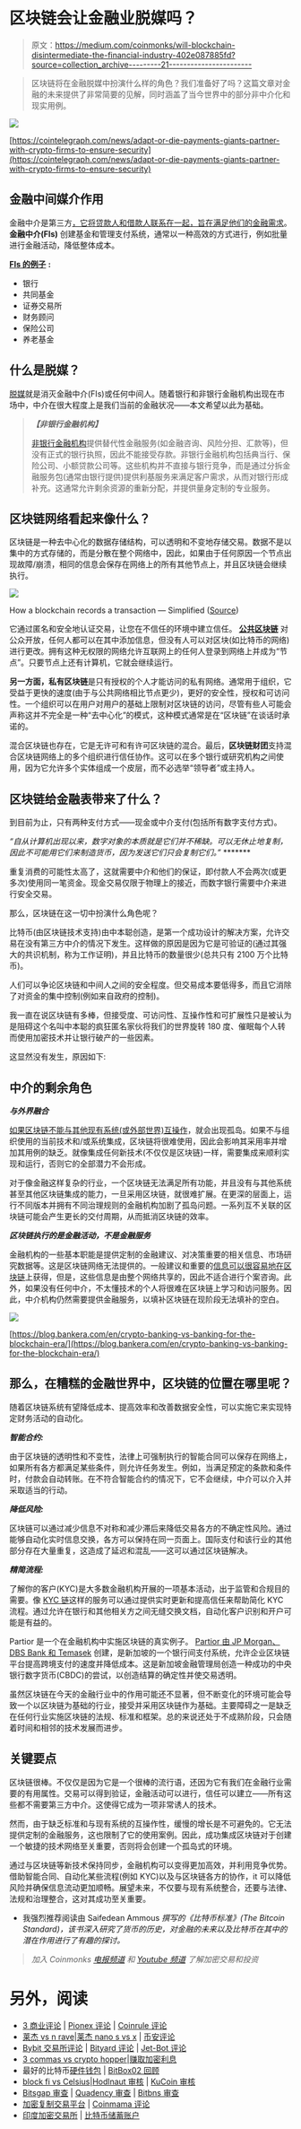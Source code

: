 # 区块链会让金融业脱媒吗？

> 原文：<https://medium.com/coinmonks/will-blockchain-disintermediate-the-financial-industry-402e087885fd?source=collection_archive---------21----------------------->

> 区块链将在金融脱媒中扮演什么样的角色？我们准备好了吗？这篇文章对金融的未来提供了非常简要的见解，同时涵盖了当今世界中的部分非中介化和现实用例。

![](img/81c1bdcd49fcbf861514b43bea8eb60a.png)

[https://cointelegraph.com/news/adapt-or-die-payments-giants-partner-with-crypto-firms-to-ensure-security](https://cointelegraph.com/news/adapt-or-die-payments-giants-partner-with-crypto-firms-to-ensure-security)

## 金融中间媒介作用

金融中介是第三方[，它将贷款人和借款人联系在一起，旨在满足他们的金融需求](https://stats.oecd.org/glossary/detail.asp?ID=972)。**金融中介(FIs)** 创建基金和管理支付系统，通常以一种高效的方式进行，例如批量进行金融活动，降低整体成本。

[**FIs 的例子**](https://gocardless.com/guides/posts/what-are-financial-intermediaries/) **:**

*   银行
*   共同基金
*   证券交易所
*   财务顾问
*   保险公司
*   养老基金

## **什么是脱媒？**

[脱媒](https://www.investopedia.com/terms/d/disintermediation.asp)就是消灭金融中介(FIs)或任何中间人。随着银行和非银行金融机构出现在市场中，中介在很大程度上是我们当前的金融状况——本文希望以此为基础。

> ***【非银行金融机构】***
> 
> [非银行金融机构](https://www.worldbank.org/en/publication/gfdr/gfdr-2016/background/nonbank-financial-institution)提供替代性金融服务(如金融咨询、风险分担、汇款等)，但没有正式的银行执照，因此不能接受存款。非银行金融机构包括典当行、保险公司、小额贷款公司等。这些机构并不直接与银行竞争，而是通过分拆金融服务包(通常由银行提供)提供利基服务来满足客户需求，从而对银行形成补充。这通常允许剩余资源的重新分配，并提供量身定制的专业服务。

## 区块链网络看起来像什么？

区块链是一种去中心化的数据存储结构，可以透明和不变地存储交易。数据不是以集中的方式存储的，而是分散在整个网络中，因此，如果由于任何原因一个节点出现故障/崩溃，相同的信息会保存在网络上的所有其他节点上，并且区块链会继续执行。

![](img/a95eea793af22634451519553a64fca6.png)

How a blockchain records a transaction — Simplified ([Source](https://www.euromoney.com/learning/blockchain-explained/how-transactions-get-into-the-blockchain))

它通过匿名和安全地认证交易，让您在不信任的环境中建立信任。 [**公共区块链**](https://www.techtarget.com/searchcio/feature/What-are-the-4-different-types-of-blockchain-technology) 对公众开放，任何人都可以在其中添加信息，但没有人可以对区块(如比特币的网络)进行更改。拥有这种无权限的网络允许互联网上的任何人登录到网络上并成为“节点”。只要节点上还有计算机，它就会继续运行。

**另一方面，私有区块链**是只有授权的个人才能访问的私有网络。通常用于组织，它受益于更快的速度(由于与公共网络相比节点更少)，更好的安全性，授权和可访问性。一个组织可以在用户对用户的基础上限制对区块链的访问，尽管有些人可能会声称这并不完全是一种“去中心化”的模式，这种模式通常是在“区块链”在谈话时承诺的。

混合区块链也存在，它是无许可和有许可区块链的混合。最后，**区块链财团**支持混合区块链网络上的多个组织进行信任协作。这可以在多个银行或研究机构之间使用，因为它允许多个实体组成一个皮层，而不必选举“领导者”或主持人。

## 区块链给金融表带来了什么？

到目前为止，只有两种支付方式——现金或中介支付(包括所有数字支付方式)。

*“自从计算机出现以来，数字对象的本质就是它们并不稀缺。可以无休止地复制，因此不可能用它们来制造货币，因为发送它们只会复制它们。”* *******

重复消费的可能性太高了，这就需要中介和他们的保证，即付款人不会两次(或更多次)使用同一笔资金。现金交易仅限于物理上的接近，而数字银行需要中介来进行安全交易。

那么，区块链在这一切中扮演什么角色呢？

比特币(由区块链技术支持)由中本聪创造，是第一个成功设计的解决方案，允许交易在没有第三方中介的情况下发生。这样做的原因是因为它是可验证的(通过其强大的共识机制，称为工作证明)，并且比特币的数量很少(总共只有 2100 万个比特币)。

人们可以争论区块链和中间人之间的安全程度。但交易成本要低得多，而且它消除了对资金的集中控制(例如来自政府的控制)。

我一直在说区块链有多棒，但接受度、可访问性、互操作性和可扩展性只是被认为是阻碍这个名叫中本聪的疯狂匿名家伙将我们的世界旋转 180 度、催眠每个人转而使用加密技术并让银行破产的一些因素。

这显然没有发生，原因如下:

## 中介的剩余角色

***与外界融合***

[如果区块链不能与其他现有系统(或外部世界)互操作](https://www.finextra.com/blogposting/18972/blockchain-and-interoperability-key-to-mass-adoption)，就会出现孤岛。如果不与组织使用的当前技术和/或系统集成，区块链将很难使用，因此会影响其采用率并增加其用例的缺乏。就像集成任何新技术(不仅仅是区块链)一样，需要集成来顺利实现和运行，否则它的全部潜力不会形成。

对于像金融这样复杂的行业，一个区块链无法满足所有功能，并且没有与其他系统甚至其他区块链集成的能力，一旦采用区块链，就很难扩展。在更深的层面上，运行不同版本并拥有不同治理规则的金融机构加剧了孤岛问题。一系列互不关联的区块链可能会产生更长的交付周期，从而抵消区块链的效率。

***区块链执行的是金融活动，不是金融服务***

金融机构的一些基本职能是提供定制的金融建议、对决策重要的相关信息、市场研究数据等。这是区块链网络无法提供的。一般建议和重要的[信息可以很容易地在区块链](https://www.researchgate.net/publication/349173292_Revealing_the_Disintermediation_Concept_of_Blockchain_Technology_How_Intermediaries_Gain_From_Blockchain_Adoption_in_a_New_Business_Model)上获得，但是，这些信息是由整个网络共享的，因此不适合进行个案咨询。此外，如果没有任何中介，不太懂技术的个人将很难在区块链上学习和访问服务。因此，中介机构仍然需要提供金融服务，以填补区块链在现阶段无法填补的空白。

![](img/1146e5957807313c50ea16c959cb136b.png)

[https://blog.bankera.com/en/crypto-banking-vs-banking-for-the-blockchain-era/](https://blog.bankera.com/en/crypto-banking-vs-banking-for-the-blockchain-era/)

## 那么，在糟糕的金融世界中，区块链的位置在哪里呢？

随着区块链系统有望降低成本、提高效率和改善数据安全性，可以实施它来实现特定财务活动的自动化。

***智能合约:***

由于区块链的透明性和不变性，法律上可强制执行的智能合同可以保存在网络上，如果所有各方都满足某些条件，则允许任务发生。例如，当满足预定的条款和条件时，付款会自动转账。在不符合智能合约的情况下，它不会继续，中介可以介入并采取适当的行动。

***降低风险:***

区块链可以通过减少信息不对称和减少滞后来降低交易各方的不确定性风险。通过能够自动化实时信息交换，各方可以保持在同一页面上。国际支付和该行业的其他部分存在大量重复，这造成了延迟和混乱——这可以通过区块链解决。

***精简流程:***

了解你的客户(KYC)是大多数金融机构开展的一项基本活动，出于监管和合规目的需要。像 [KYC 链](https://kyc-chain.com)这样的服务可以通过提供实时更新和提高信任来帮助简化 KYC 流程。通过允许在银行和其他相关方之间无缝交换文档，自动化客户识别和开户可能是有益的。

Partior 是一个在金融机构中实施区块链的真实例子。 [Partior 由 JP Morgan、DBS Bank 和 Temasek](https://www.ledgerinsights.com/jp-morgan-dbs-blockchain-payment-platform-partior-launches-first-pilot/) 创建，是新加坡的一个银行间支付系统，允许企业区块链平台提高跨境支付的速度并降低成本。这是新加坡金融管理局创造一种成功的中央银行数字货币(CBDC)的尝试，以创造结算的确定性并使交易透明。

虽然区块链在今天的金融行业中的作用可能还不显著，但不断变化的环境可能会导致一个以区块链为基础的行业，接受并采用区块链作为基础。主要障碍之一是缺乏在任何行业实施区块链的法规、标准和框架。总的来说还处于不成熟阶段，只会随着时间和相邻的技术发展而进步。

## 关键要点

区块链很棒。不仅仅是因为它是一个很棒的流行语，还因为它有我们在金融行业需要的有用属性。交易可以得到验证，金融活动可以进行，信任可以建立——所有这些都不需要第三方中介。这使得它成为一项非常诱人的技术。

然而，由于缺乏标准和与现有系统的互操作性，缓慢的增长是不可避免的。它无法提供定制的金融服务，这也限制了它的使用案例。因此，成功集成区块链对于创建一个敏捷的技术网络至关重要，否则将会创建一个孤岛式的环境。

通过与区块链等新技术保持同步，金融机构可以变得更加高效，并利用竞争优势。借助智能合同、自动化某些流程(例如 KYC)以及与区块链各方的协作，it 可以降低风险并确保信息流动更加顺畅。展望未来，不仅要与现有系统整合，还要与法律、法规和治理整合，这对其成功至关重要。

*   我强烈推荐阅读由 Saifedean Ammous *撰写的《比特币标准》(The Bitcoin Standard)，该书深入研究了货币的历史，对金融的未来以及比特币在其中的潜在作用进行了有趣的探讨。*

> *加入 Coinmonks* [*电报频道*](https://t.me/coincodecap) *和* [*Youtube 频道*](https://www.youtube.com/c/coinmonks/videos) *了解加密交易和投资*

# 另外，阅读

*   [3 商业评论](/coinmonks/3commas-review-an-excellent-crypto-trading-bot-2020-1313a58bec92) | [Pionex 评论](https://coincodecap.com/pionex-review-exchange-with-crypto-trading-bot) | [Coinrule 评论](/coinmonks/coinrule-review-2021-a-beginner-friendly-crypto-trading-bot-daf0504848ba)
*   [莱杰 vs n rave](/coinmonks/ledger-vs-ngrave-zero-7e40f0c1d694)|[莱杰 nano s vs x](/coinmonks/ledger-nano-s-vs-x-battery-hardware-price-storage-59a6663fe3b0) | [币安评论](/coinmonks/binance-review-ee10d3bf3b6e)
*   [Bybit 交易所评论](/coinmonks/bybit-exchange-review-dbd570019b71) | [Bityard 评论](https://coincodecap.com/bityard-reivew) | [Jet-Bot 评论](https://coincodecap.com/jet-bot-review)
*   [3 commas vs crypto hopper](/coinmonks/3commas-vs-pionex-vs-cryptohopper-best-crypto-bot-6a98d2baa203)|[赚取加密利息](/coinmonks/earn-crypto-interest-b10b810fdda3)
*   最好的比特币[硬件钱包](/coinmonks/hardware-wallets-dfa1211730c6) | [BitBox02 回顾](/coinmonks/bitbox02-review-your-swiss-bitcoin-hardware-wallet-c36c88fff29)
*   [block fi vs Celsius](/coinmonks/blockfi-vs-celsius-vs-hodlnaut-8a1cc8c26630)|[Hodlnaut 审核](/coinmonks/hodlnaut-review-best-way-to-hodl-is-to-earn-interest-on-your-bitcoin-6658a8c19edf) | [KuCoin 审核](https://coincodecap.com/kucoin-review)
*   [Bitsgap 审查](/coinmonks/bitsgap-review-a-crypto-trading-bot-that-makes-easy-money-a5d88a336df2) | [Quadency 审查](/coinmonks/quadency-review-a-crypto-trading-automation-platform-3068eaa374e1) | [Bitbns 审查](/coinmonks/bitbns-review-38256a07e161)
*   [加密复制交易平台](/coinmonks/top-10-crypto-copy-trading-platforms-for-beginners-d0c37c7d698c) | [Coinmama 评论](/coinmonks/coinmama-review-ace5641bde6e)
*   [印度加密交易所](/coinmonks/bitcoin-exchange-in-india-7f1fe79715c9) | [比特币储蓄账户](/coinmonks/bitcoin-savings-account-e65b13f92451)